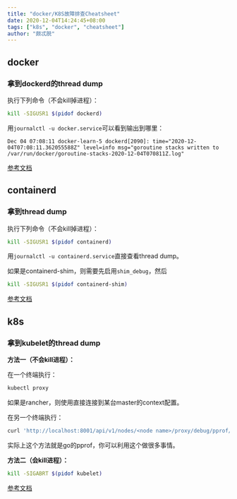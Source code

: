```yaml
---
title: "docker/K8S故障排查Cheatsheet"
date: 2020-12-04T14:24:45+08:00
tags: ["k8s", "docker", "cheatsheet"]
author: "颇忒脱"
---
```


<!--more-->

## docker

### 拿到dockerd的thread dump

执行下列命令（不会kill掉进程）：

```bash
kill -SIGUSR1 $(pidof dockerd)
```

用`journalctl -u docker.service`可以看到输出到哪里：

```
Dec 04 07:08:11 docker-learn-5 dockerd[2090]: time="2020-12-04T07:08:11.362055588Z" level=info msg="goroutine stacks written to /var/run/docker/goroutine-stacks-2020-12-04T070811Z.log"
```

[参考文档](https://docs.docker.com/config/daemon/#force-a-stack-trace-to-be-logged)

## containerd

### 拿到thread dump

执行下列命令（不会kill掉进程）：

```bash
kill -SIGUSR1 $(pidof containerd)
```

用`journalctl -u containerd.service`直接查看thread dump。



如果是containerd-shim，则需要先启用`shim_debug`，然后

```bash
kill -SIGUSR1 $(pidof containerd-shim)
```

[参考文档](https://github.com/containerd/containerd/issues/2744#issuecomment-453614175)

## k8s

### 拿到kubelet的thread dump

**方法一（不会kill进程）：**

在一个终端执行：

```bash
kubectl proxy
```

如果是rancher，则使用直接连接到某台master的context配置。

在另一个终端执行：

```bash
curl 'http://localhost:8001/api/v1/nodes/<node name>/proxy/debug/pprof/goroutine?debug=2'
```

实际上这个方法就是go的pprof，你可以利用这个做很多事情。



**方法二（会kill进程）：**

```bash
kill -SIGABRT $(pidof kubelet)
```

[参考文档](https://stackoverflow.com/a/56648851/1287790)

